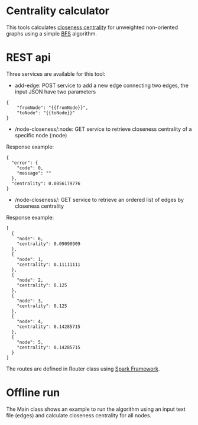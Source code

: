 # Centrality calculator

This tools calculates [closeness centrality](https://en.wikipedia.org/wiki/Centrality#Closeness_centrality) for unweighted non-oriented graphs using a simple [BFS](https://en.wikipedia.org/wiki/Breadth-first_search) algorithm.

# REST api

Three services are available for this tool:

- add-edge: POST service to add a new edge connecting two edges, the input JSON have two parameters

```
{
    "fromNode": "{{fromNode}}",
    "toNode": "{{toNode}}"
}
```

- /node-closeness/:node: GET service to retrieve closeness centrality of a specific node (:node)

Response example:

```
{
  "error": {
    "code": 0,
    "message": ""
  },
  "centrality": 0.0056179776
}
```
- /node-closeness/: GET service to retrieve an ordered list of edges by closeness centrality

Response example:

```
[
  {
    "node": 6,
    "centrality": 0.09090909
  },
  {
    "node": 1,
    "centrality": 0.11111111
  },
  {
    "node": 2,
    "centrality": 0.125
  },
  {
    "node": 3,
    "centrality": 0.125
  },
  {
    "node": 4,
    "centrality": 0.14285715
  },
  {
    "node": 5,
    "centrality": 0.14285715
  }
]
```

The routes are defined in Router class using [Spark Framework](http://sparkjava.com).

# Offline run

The Main class shows an example to run the algorithm using an input text file (edges) and calculate closeness centrality for all nodes.
